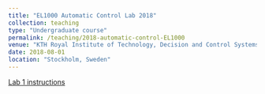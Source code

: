 ```yaml
---
title: "EL1000 Automatic Control Lab 2018"
collection: teaching
type: "Undergraduate course"
permalink: /teaching/2018-automatic-control-EL1000
venue: "KTH Royal Institute of Technology, Decision and Control Systems"
date: 2018-08-01
location: "Stockholm, Sweden"
---
```


[Lab 1 instructions](http://FilipKlaesson.github.io/files/EL1000-Lab1-instructions.pdf)
